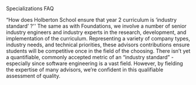 Specializations FAQ

“How does Holberton School ensure that year 2 curriculum is ‘industry standard’ ?''
The same as with Foundations, we involve a number of senior industry engineers and industry experts in the research, development, and implementation of the curriculum. Representing a variety of company types, industry needs, and technical priorities, these advisors contributions ensure students will be competitive once in the field of the choosing. 
There isn’t yet a quantifiable, commonly accepted metric of an “industry standard” - especially since software engineering is a vast field. However, by fielding the expertise of many advisors, we’re confident in this qualifiable assessment of quality.